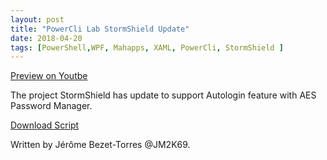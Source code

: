 ```yaml
---
layout: post
title: "PowerCli Lab StormShield Update"
date: 2018-04-20
tags: [PowerShell,WPF, Mahapps, XAML, PowerCli, StormShield ]
---
```


 [Preview on Youtbe]( https://youtu.be/ApKuclem_rQ?t=31s)
 
The project StormShield has update to support Autologin feature with AES Password Manager.
 

  [Download Script]( https://github.com/JM2K69/PowerCLI-Lab-StormShield)

Written by Jérôme Bezet-Torres @JM2K69.
